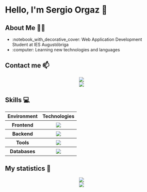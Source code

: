 # Hello, I'm Sergio Orgaz 👋
## About Me :technologist:
<ul>
  <li>:notebook_with_decorative_cover: Web Application Development Student at IES Augustóbriga</li>
  <li>:computer: Learning new technologies and languages</li>
</ul>

## Contact me 📫
<div align="center">
  <a href="mailto:sorgazb@gmail.com">
    <img src="https://img.shields.io/badge/Gmail-D14836?style=for-the-badge&logo=gmail&logoColor=white">
  </a>
</div>
<div align="center">
  <a href="https://www.linkedin.com/in/sergio-orgaz-bravo-3b488a302/">
    <img src="https://img.shields.io/badge/LinkedIn-0077B5?style=for-the-badge&logo=linkedin&logoColor=white">
  </a>
</div>

## Skills :computer:

<div align="center">
  <table>
    <tr>
      <th>Environment</th>
      <th>Technologies</th>
    </tr>
    <tr>
      <th>Frontend</th>
    <th>
      <img src="https://skillicons.dev/icons?i=html,css,js,bootstrap,angular"/>
    </th>
    </tr>
    <tr>
      <th>Backend</th>
      <th>
        <img src="https://skillicons.dev/icons?i=cpp,java,php,nodejs,golang">
      </th>
    </tr>
    <tr>
      <th>Tools</th>
      <th>
        <img src="https://skillicons.dev/icons?i=eclipse,vscode,git,github,linux,idea,spring,powershell,maven">
      </th>
    </tr>
    <tr>
      <th>Databases</th>
      <th>
        <img src="https://skillicons.dev/icons?i=mongodb,mysql">
      </th>
    </tr>
  </table>
</div>

## My statistics :medal_sports:
<div align="center">
<img src="https://github-readme-stats.vercel.app/api/top-langs?username=sorgazb&show_icons=true&locale=en&layout=compact&line_height=20&theme=react"/>
</div>
<div align="center">
<img src="https://github-readme-stats.vercel.app/api?username=sorgazb&theme=react&rank_icon=github"/>
</div>


